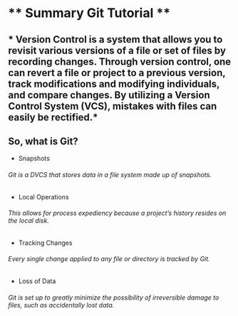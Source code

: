 # ** Summary Git Tutorial **



## * Version Control is a system that allows you to revisit various versions of a file or set of files by recording changes. Through version control, one can revert a file or project to a previous version, track modifications and modifying individuals, and compare changes. By utilizing a Version Control System (VCS), mistakes with files can easily be rectified.*

## So, what is Git?
+ Snapshots
###### Git is a DVCS that stores data in a file system made up of snapshots.   
+ Local Operations
###### This allows for process expediency because a project’s history resides on the local disk.  
+ Tracking Changes   
###### Every single change applied to any file or directory is tracked by Git.  
+ Loss of Data   
######  Git is set up to greatly minimize the possibility of irreversible damage to files, such as accidentally lost data. 

